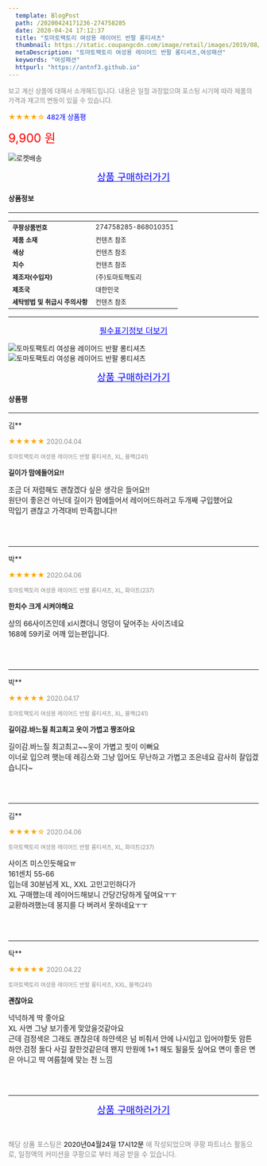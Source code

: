 ```yaml
---
  template: BlogPost
  path: /20200424171236-274758285
  date: 2020-04-24 17:12:37
  title: "토마토팩토리 여성용 레이어드 반팔 롱티셔츠"
  thumbnail: https://static.coupangcdn.com/image/retail/images/2019/08/05/14/5/8710fa9f-2b1f-4730-9788-e125c6b2eae9.jpg
  metaDescription: "토마토팩토리 여성용 레이어드 반팔 롱티셔츠,여성패션"
  keywords: "여성패션"
  httpurl: "https://antnf3.github.io"
---
```

  
<span style="color: #888;font-size:0.8rem">보고 계신 상품에 대해서 소개해드립니다.
내용은 일절 과장없으며 포스팅 시기에 따라 제품의 가격과 재고의 변동이 있을 수 있습니다.</span>
  
<span style="color: orange;">★★★★☆</span> <span style="color: blue;font-size: 0.85rem;">482개 상품평</span>

<span style="font-size: 0.9rem"></span> 

<span style="color: red;font-size: 1.5rem;">9,900 원</span>

![로켓배송](https://postfiles.pstatic.net/MjAyMDA0MTBfMjcz/MDAxNTg2NDQ1OTAwMDc5.1T-Iy6-X12_V8iyof2OtSqUCu6urPUUOnjG41kbMy_kg.c1eqxaGayJ1XX0TGV24QXbZg9dvQ9C_dYZx39G_Z7Wog.PNG.cigshop2/rocket_logo.png?type=w773)

<p align="center"><a href="http://me2.do/50taFOSy" style="font-size: 1.2rem; color: blue;">상품 구매하러가기</a></p>

#### 상품정보

---

|                  |                       |
| ---------------- | --------------------- |
| **<span style="font-size:0.8rem;">쿠팡상품번호</span>** | <span style="font-size:0.8rem;">274758285-868010351</span> |
| **<span style="font-size:0.8rem;">제품 소재</span>**    | <span style="font-size:0.8rem;">컨텐츠 참조</span>        |
| **<span style="font-size:0.8rem;">색상</span>**    | <span style="font-size:0.8rem;">컨텐츠 참조</span>        |
| **<span style="font-size:0.8rem;">치수</span>**    | <span style="font-size:0.8rem;">컨텐츠 참조</span>        |
| **<span style="font-size:0.8rem;">제조자(수입자)</span>**    | <span style="font-size:0.8rem;">(주)토마토팩토리</span>        |
| **<span style="font-size:0.8rem;">제조국</span>**    | <span style="font-size:0.8rem;">대한민국</span>        |
| **<span style="font-size:0.8rem;">세탁방법 및 취급시 주의사항</span>**    | <span style="font-size:0.8rem;">컨텐츠 참조</span>        |




---

<p align="center"><a href="http://me2.do/50taFOSy" style="font-size: 1rem; color: blue;">필수표기정보 더보기</a></p>

![토마토팩토리 여성용 레이어드 반팔 롱티셔츠](http://thumbnail7.coupangcdn.com/thumbnails/remote/q89/image/product/content/vendorItem/2019/09/20/568760365/eb1c139b-540b-4c00-a1b9-1563cf80e239.jpg)
![토마토팩토리 여성용 레이어드 반팔 롱티셔츠](http://thumbnail6.coupangcdn.com/thumbnails/remote/q89/image/retail/images/2019/08/06/10/4/adbba920-ca50-4e98-a8da-544cb18ed04d.jpg)

<p align="center"><a href="http://me2.do/50taFOSy" style="font-size: 1.2rem; color: blue;">상품 구매하러가기</a></p>

#### 상품평
  
---
  
김**
    
<span style="color: orange;">★★★★★</span> <span style="font-size:0.8rem;color: #888;">2020.04.04</span>
    
<span style="color: #888;font-size:0.7rem">토마토팩토리 여성용 레이어드 반팔 롱티셔츠, XL, 블랙(241)</span>
    
<span style="font-size:0.85rem">**길이가 맘에들어요!!**</span>
    
<span style="font-size: 0.9rem;">조금 더 저렴해도 괜찮겠다 싶은 생각은 들어요!!<br/>원단이 좋은건 아닌데 길이가 맘에들어서 레이어드하러고 두개째 구입했어요<br/>막입기 괜찮고 가격대비 만족합니다!!</span>
    
<br>
<br>

---
  
박**
    
<span style="color: orange;">★★★★★</span> <span style="font-size:0.8rem;color: #888;">2020.04.06</span>
    
<span style="color: #888;font-size:0.7rem">토마토팩토리 여성용 레이어드 반팔 롱티셔츠, XL, 화이트(237)</span>
    
<span style="font-size:0.85rem">**한치수 크게 시켜야해요**</span>
    
<span style="font-size: 0.9rem;">상의 66사이즈인데 xl시켰더니 엉덩이 덮어주는 사이즈네요<br/>168에 59키로 어깨 있는편입니다.</span>
    
<br>
<br>

---
  
박**
    
<span style="color: orange;">★★★★★</span> <span style="font-size:0.8rem;color: #888;">2020.04.17</span>
    
<span style="color: #888;font-size:0.7rem">토마토팩토리 여성용 레이어드 반팔 롱티셔츠, XL, 블랙(241)</span>
    
<span style="font-size:0.85rem">**길이감.바느질 최고최고 옷이 가볍고 짱조아요**</span>
    
<span style="font-size: 0.9rem;">길이감.바느질 최고최고~~옷이 가볍고 핏이 이뻐요<br/>이너로 입으려 햇는데 레깅스와 그냥 입어도 무난하고 가볍고 조은네요 감사히 잘입겠습니다~</span>
    
<br>
<br>

---
  
김**
    
<span style="color: orange;">★★★★☆</span> <span style="font-size:0.8rem;color: #888;">2020.04.06</span>
    
<span style="color: #888;font-size:0.7rem">토마토팩토리 여성용 레이어드 반팔 롱티셔츠, XL, 화이트(237)</span>
    

    
<span style="font-size: 0.9rem;">사이즈 미스인듯해요ㅠ<br/>161센치 55-66<br/>입는데 30분넘게 XL, XXL 고민고민하다가<br/>XL 구매했는데 레이어드해보니 간당간당하게 덮여요ㅜㅜ<br/>교환하려했는데 봉지를 다 버려서 못하네요ㅜㅜ</span>
    
<br>
<br>

---
  
탁**
    
<span style="color: orange;">★★★★★</span> <span style="font-size:0.8rem;color: #888;">2020.04.22</span>
    
<span style="color: #888;font-size:0.7rem">토마토팩토리 여성용 레이어드 반팔 롱티셔츠, XXL, 블랙(241)</span>
    
<span style="font-size:0.85rem">**괜찮아요**</span>
    
<span style="font-size: 0.9rem;">넉넉하게 딱 좋아요<br/>XL 사면 그냥 보기좋게 맞았을것같아요<br/>근데 검정색은 그래도 괜찮은데 하얀색은 넘 비춰서 안에 나시입고 입어야할듯 암튼 하얀.검정 둘다 사길 잘한것같은데 왠지 만원에 1+1 해도 될을듯 싶어요 면이 좋은 면은 아니고 딱 여름철에 맞는 천 느낌</span>
    
<br>
<br>


  
---
  
<p align="center"><a href="http://me2.do/50taFOSy" style="font-size: 1.2rem; color: blue;">상품 구매하러가기</a></p>
  
<br>
  
<span style="font-size: 0.85rem; color: #888;">해당 상품 포스팅은 <span style="color: #000;"> 2020년04월24일 17시12분 </span> 에 작성되었으며 쿠팡 파트너스 활동으로, 일정액의 커미션을 쿠팡으로 부터 제공 받을 수 있습니다.</span>